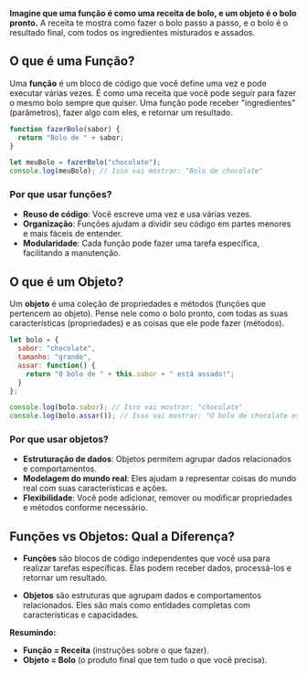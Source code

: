 **Imagine que uma função é como uma receita de bolo, e um objeto é o bolo pronto.** A receita te mostra como fazer o bolo passo a passo, e o bolo é o resultado final, com todos os ingredientes misturados e assados.


## O que é uma Função?

Uma **função** é um bloco de código que você define uma vez e pode executar várias vezes. É como uma receita que você pode seguir para fazer o mesmo bolo sempre que quiser. Uma função pode receber "ingredientes" (parâmetros), fazer algo com eles, e retornar um resultado.


```javascript
function fazerBolo(sabor) {
  return "Bolo de " + sabor;
}

let meuBolo = fazerBolo("chocolate");
console.log(meuBolo); // Isso vai mostrar: "Bolo de chocolate"
```


### Por que usar funções?

- **Reuso de código**: Você escreve uma vez e usa várias vezes.
- **Organização**: Funções ajudam a dividir seu código em partes menores e mais fáceis de entender.
- **Modularidade**: Cada função pode fazer uma tarefa específica, facilitando a manutenção.

## O que é um Objeto?

Um **objeto** é uma coleção de propriedades e métodos (funções que pertencem ao objeto). Pense nele como o bolo pronto, com todas as suas características (propriedades) e as coisas que ele pode fazer (métodos).


```javascript
let bolo = {
  sabor: "chocolate",
  tamanho: "grande",
  assar: function() {
    return "O bolo de " + this.sabor + " está assado!";
  }
};

console.log(bolo.sabor); // Isso vai mostrar: "chocolate"
console.log(bolo.assar()); // Isso vai mostrar: "O bolo de chocolate está assado!"
```



### Por que usar objetos?

- **Estruturação de dados**: Objetos permitem agrupar dados relacionados e comportamentos.
- **Modelagem do mundo real**: Eles ajudam a representar coisas do mundo real com suas características e ações.
- **Flexibilidade**: Você pode adicionar, remover ou modificar propriedades e métodos conforme necessário.

## Funções vs Objetos: Qual a Diferença?

- **Funções** são blocos de código independentes que você usa para realizar tarefas específicas. Elas podem receber dados, processá-los e retornar um resultado.
  
- **Objetos** são estruturas que agrupam dados e comportamentos relacionados. Eles são mais como entidades completas com características e capacidades.

**Resumindo:**
- **Função = Receita** (instruções sobre o que fazer).
- **Objeto = Bolo** (o produto final que tem tudo o que você precisa).
